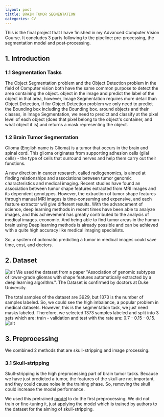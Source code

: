 ```yaml
---
layout: post
tittle: BRAIN TUMOR SEGMENTATION
categories: CV
---
```


This is the final project that I have finished in my Advanced Computer Vision Course. It concludes 3 parts following to the pipeline: pre-processing, the segmentation model and post-processing.

## **1. Introduction**
### **1.1 Segmentation Tasks**

The Object Segmentation problem and the Object Detection problem in the field of Computer vision both have the same common purpose to detect the area containing the object. object in the image and predict the label of the object in that area, however, Image Segmentation requires more detail than Object Detection, if for Object Detection problem we only need to predict the Bounding box including the Bounding box. around objects and their classes, in Image Segmentation, we need to predict and classify at the pixel level of each object (does that pixel belong to the object's container, and what object it is) and returns a mask representing the object.

### **1.2 Brain Tumor Segmentation**

Glioma (English name is Glioma) is a tumor that occurs in the brain and spinal cord. This glioma originates from supporting adhesion cells (glial cells) - the type of cells that surround nerves and help them carry out their functions.  

A new direction in cancer research, called radiogenomics, is aimed at finding relationships and associations between tumor genomic characteristics and medical imaging. Recent studies have found an association between tumor shape features extracted from MRI images and its dependent genotypes. However, the extraction of tumor shape features through manual MRI images is time-consuming and expensive, and each feature extractor will give different results. With the advancement of science, deep learning methods in recent times have been able to analyze images, and this achievement has greatly contributed to the analysis of medical images. economic. And being able to find tumor areas in the human brain using Deep learning methods is already possible and can be achieved with a quite high accuracy like medical imaging specialists.

So, a system of automatic predicting a tumor in medical images could save time, cost, and doctors. 

## **2. Dataset**
![alt](https://raw.githubusercontent.com/tuongkhangduongle/tuongkhangduongle.github.io/master/images/brain_tumor/dataset.png)
We used the dataset from a paper "Association of genomic subtypes of lower-grade gliomas with shape features automatically extracted by a deep learning algorithm.". The Dataset is confirmed by doctors at Duke University.

The total samples of the dataset are 3929, but 1373 is the number of samples labeled. So, we could see the high imbalance, a popular problem in medical datasets. However, this is the segmentation task, we just need masks labeled. Therefore, we selected 1373 samples labeled and split into 3 sets which are: train - validation and test with the rate are: 0.7 - 0.15 - 0.15.
![alt](https://raw.githubusercontent.com/tuongkhangduongle/tuongkhangduongle.github.io/master/images/brain_tumor/data_distribute.png)
## **3. Preprocessing**
We combined 2 methods that are skull-stripping and image processing.

### **3.1 Skull-stripping**
Skull-stripping is the high preprocessing part of brain tumor tasks. Because we have just predicted a tumor, the features of the skull are not important, and they could cause noise in the training phase. So, removing the skull could increase the model performance.  

We used this pretrained [model]() to do the first preprocessing. We did not train or fine-tuning it, just applying the model which is trained by authors to the dataset for the aiming of skull-stripping.